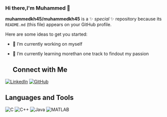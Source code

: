 ### Hi there,I'm Muhammed 👋


**muhammedkh45/muhammedkh45** is a ✨ _special_ ✨ repository because its `README.md` (this file) appears on your GitHub profile.

Here are some ideas to get you started:

- 🔭 I’m currently working on myself
- 🌱 I’m currently learning morethan one track to findout my passion

  
  ## Connect with Me

[![LinkedIn](https://img.shields.io/badge/LinkedIn-Connect-blue)](https://www.linkedin.com/in/%20mohamed-khaled-1b837523b)
[![GitHub](https://img.shields.io/badge/GitHub-Follow-brightgreen)](https://github.com/muhammedkh45)


  ## Languages and Tools

![C](https://img.shields.io/badge/-C-00599C?style=flat-square&logo=c&logoColor=white)
![C++](https://img.shields.io/badge/-C++-00599C?style=flat-square&logo=c%2B%2B&logoColor=white)
![Java](https://img.shields.io/badge/-Java-007396?style=flat-square&logo=java&logoColor=white)
![MATLAB](https://img.shields.io/badge/-MATLAB-0076A8?style=flat-square&logo=matlab&logoColor=white)



